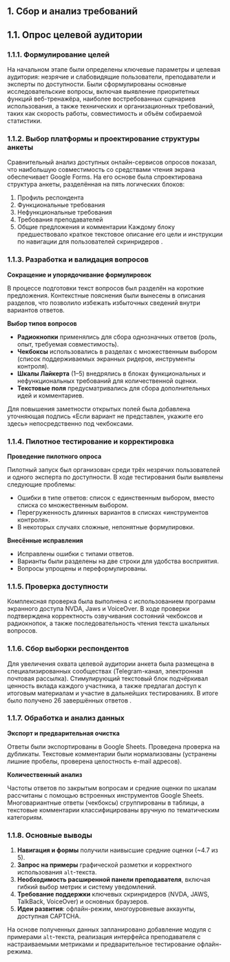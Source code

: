 ## **1. Сбор и анализ требований**

## 1.1. Опрос целевой аудитории

### 1.1.1. Формулирование целей

На начальном этапе были определены ключевые параметры и целевая аудитория: незрячие и слабовидящие пользователи, преподаватели и эксперты по доступности. Были сформулированы основные исследовательские вопросы, включая выявление приоритетных функций веб-тренажёра, наиболее востребованных сценариев использования, а также технических и организационных требований, таких как скорость работы, совместимость и объём собираемой статистики.

### 1.1.2. Выбор платформы и проектирование структуры анкеты

Сравнительный анализ доступных онлайн-сервисов опросов показал, что наибольшую совместимость со средствами чтения экрана обеспечивает Google Forms. На его основе была спроектирована структура анкеты, разделённая на пять логических блоков:

1. Профиль респондента
2. Функциональные требования
3. Нефункциональные требования
4. Требования преподавателей
5. Общие предложения и комментарии
   Каждому блоку предшествовало краткое текстовое описание его цели и инструкции по навигации для пользователей скринридеров .

### 1.1.3. Разработка и валидация вопросов

**Сокращение и упорядочивание формулировок**

В процессе подготовки текст вопросов был разделён на короткие предложения. Контекстные пояснения были вынесены в описания разделов, что позволило избежать избыточных сведений внутри вариантов ответов.

**Выбор типов вопросов**

* **Радиокнопки** применялись для сбора однозначных ответов (роль, опыт, требуемая совместимость).
* **Чекбоксы** использовались в разделах с множественным выбором (список поддерживаемых экранных ридеров, инструменты контроля).
* **Шкалы Лайкерта** (1–5) внедрялись в блоках функциональных и нефункциональных требований для количественной оценки.
* **Текстовые поля** предусматривались для сбора дополнительных идей и комментариев.

Для повышения заметности открытых полей была добавлена уточняющая подпись «Если вариант не представлен, укажите его здесь» непосредственно под чекбоксами.

### 1.1.4. Пилотное тестирование и корректировка

**Проведение пилотного опроса**

Пилотный запуск был организован среди трёх незрячих пользователей и одного эксперта по доступности. В ходе тестирования были выявлены следующие проблемы:

* Ошибки в типе ответов: список с единственным выбором, вместо списка со множественным выбором.
* Перегруженность длинных вариантов в списках «инструментов контроля».
* В некоторых случаях сложные, непонятные формулировки.

**Внесённые исправления**

* Исправлены ошибки с типами ответов.
* Варианты были разделены на две строки для удобства восприятия.
* Вопросы упрощены и переформулированы.

### 1.1.5. Проверка доступности

Комплексная проверка была выполнена с использованием программ экранного доступа NVDA, Jaws и VoiceOver. В ходе проверки подтверждена корректность озвучивания состояний чекбоксов и радиокнопок, а также последовательность чтения текста шкальных вопросов.

### 1.1.6. Сбор выборки респондентов

Для увеличения охвата целевой аудитории анкета была размещена в специализированных сообществах (Telegram-канал, электронная почтовая рассылка). Стимулирующий текстовый блок подчёркивал ценность вклада каждого участника, а также предлагал доступ к итоговым материалам и участие в дальнейших тестированиях. В итоге было получено 26 завершённых ответов .

### 1.1.7. Обработка и анализ данных

**Экспорт и предварительная очистка**

Ответы были экспортированы в Google Sheets. Проведена проверка на дубликаты. Текстовые комментарии были нормализованы (устранены лишние пробелы, проверена целостность e-mail адресов).

**Количественный анализ**

Частоты ответов по закрытым вопросам и средние оценки по шкалам рассчитаны с помощью встроенных инструментов Google Sheets. Многовариантные ответы (чекбоксы) сгруппированы в таблицы, а текстовые комментарии классифицированы вручную по тематическим категориям.

### 1.1.8. Основные выводы

1. **Навигация и формы** получили наивысшие средние оценки (\~4.7 из 5).
2. **Запрос на примеры** графической разметки и корректного использования `alt`-текста.
3. **Необходимость расширенной панели преподавателя**, включая гибкий выбор метрик и систему уведомлений.
4. **Требование поддержки** ключевых скринридеров (NVDA, JAWS, TalkBack, VoiceOver) и основных браузеров.
5. **Идеи развития**: офлайн-режим, многоуровневые аккаунты, доступная CAPTCHA.

На основе полученных данных запланировано добавление модуля с примерами `alt`-текста, реализация интерфейса преподавателя с настраиваемыми метриками и предварительное тестирование офлайн-режима.

